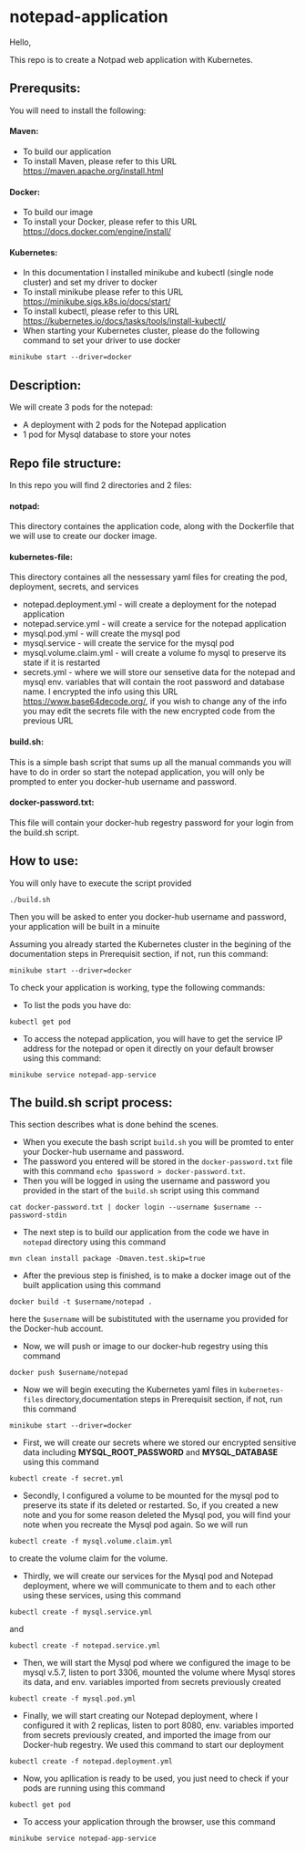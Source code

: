 # notepad-application

Hello,

This repo is to create a Notpad web application with Kubernetes.

## Prerequsits:
You will need to install the following:
#### Maven:
- To build our application
- To install Maven, please refer to this URL https://maven.apache.org/install.html

#### Docker:
- To build our image
- To install your Docker, please refer to this URL https://docs.docker.com/engine/install/

#### Kubernetes:
- In this documentation I installed minikube and kubectl (single node cluster) and set my driver to docker
- To install minikube please refer to this URL https://minikube.sigs.k8s.io/docs/start/
- To install kubectl, please refer to this URL https://kubernetes.io/docs/tasks/tools/install-kubectl/
- When starting your Kubernetes cluster, please do the following command to set your driver to use docker
```
minikube start --driver=docker
```

## Description:
We will create 3 pods for the notepad:
- A deployment with 2 pods for the Notepad application
- 1 pod for Mysql database to store your notes

## Repo file structure:
In this repo you will find 2 directories and 2 files:
#### notpad:
This directory containes the application code, along with the Dockerfile that we will use to create our docker image.

#### kubernetes-file:
This directory containes all the nessessary yaml files for creating the pod, deployment, secrets, and services
- notepad.deployment.yml - will create a deployment for the notepad application
- notepad.service.yml - will create a service for the notepad application
- mysql.pod.yml - will create the mysql pod
- mysql.service - will create the service for the mysql pod
- mysql.volume.claim.yml - will create a volume fo mysql to preserve its state if it is restarted
- secrets.yml - where we will store our sensetive data for the notepad and mysql env. variables that will contain the root password and database name. I encrypted the info using this URL https://www.base64decode.org/, if you wish to change any of the info you may edit the secrets file with the new encrypted code from the previous URL

#### build.sh:
This is a simple bash script that sums up all the manual commands you will have to do in order so start the notepad application, you will only be prompted to enter you docker-hub username and password.

#### docker-password.txt:
This file will contain your docker-hub regestry password for your login from the build.sh script.

## How to use:
You will only have to execute the script provided
```
./build.sh
```
Then you will be asked to enter you docker-hub username and password, your application will be built in a minuite

Assuming you already started the Kubernetes cluster in the begining of the documentation steps in Prerequisit section, if not, run this command: 
```
minikube start --driver=docker
```

To check your application is working, type the following commands:
- To list the pods you have do:
```
kubectl get pod
```

- To access the notepad application, you will have to get the service IP address for the notepad or open it directly on your default browser using this command:
```
minikube service notepad-app-service
```

## The build.sh script process:
This section describes what is done behind the scenes.

- When you execute the bash script `build.sh` you will be promted to enter your Docker-hub username and password.
- The password you entered will be stored in the `docker-password.txt` file with this command `echo $password > docker-password.txt`.
- Then you will be logged in using the username and password you provided in the start of the `build.sh` script using this command 
```
cat docker-password.txt | docker login --username $username --password-stdin
```
- The next step is to build our application from the code we have in `notepad` directory using this command 
```
mvn clean install package -Dmaven.test.skip=true
```
- After the previous step is finished, is to make a docker image out of the built application using this command 
```
docker build -t $username/notepad .
``` 
here the `$username` will be subistituted with the username you provided for the Docker-hub account.
- Now, we will push or image to our docker-hub regestry using this command 
```
docker push $username/notepad
```
- Now we will begin executing the Kubernetes yaml files in `kubernetes-files` directory,documentation steps in Prerequisit section, if not, run this command 
```
minikube start --driver=docker
```
- First, we will create our secrets where we stored our encrypted sensitive data including **MYSQL_ROOT_PASSWORD** and **MYSQL_DATABASE** using this command 
```
kubectl create -f secret.yml
```
- Secondly, I configured a volume to be mounted for the mysql pod to preserve its state if its deleted or restarted. So, if you created a new note and you for some reason deleted the Mysql pod, you will find your note when you recreate the Mysql pod again. So we will run 
```
kubectl create -f mysql.volume.claim.yml
``` 
to create the volume claim for the volume.
- Thirdly, we will create our services for the Mysql pod and Notepad deployment, where we will communicate to them and to each other using these services, using this command 
```
kubectl create -f mysql.service.yml
``` 
and 
```
kubectl create -f notepad.service.yml
```
- Then, we will start the Mysql pod where we configured the image to be mysql v.5.7, listen to port 3306, mounted the volume where Mysql stores its data, and env. variables imported from secrets previously created 
```
kubectl create -f mysql.pod.yml
```
- Finally, we will start creating our Notepad deployment, where I configured it with 2 replicas, listen to port 8080, env. variables imported from secrets previously created, and imported the image from our Docker-hub regestry. We used this command to start our deployment 
```
kubectl create -f notepad.deployment.yml
```
- Now, you apllication is ready to be used, you just need to check if your pods are running using this command
```
kubectl get pod
```
- To access your application through the browser, use this command
```
minikube service notepad-app-service
```